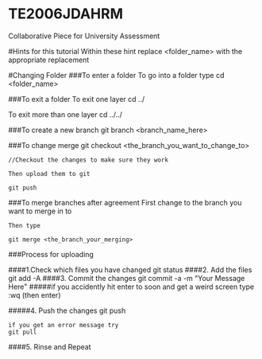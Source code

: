 # TE2006JDAHRM
Collaborative Piece for University Assessment

#Hints for this tutorial
Within these hint replace <folder_name> with the appropriate replacement

 #Changing Folder
 ###To enter a folder
  To go into a folder type
    cd <folder_name>

###To exit a folder
  To exit one layer
    cd ../

  To exit more than one layer
    cd ../../

###To create a new branch
    git branch <branch_name_here>

###To change merge
    git checkout <the_branch_you_want_to_change_to>

    //Checkout the changes to make sure they work

    Then upload them to git

    git push

###To merge branches after agreement
    First change to the branch you want to merge in to

    Then type

    git merge <the_branch_your_merging>

###Process for uploading

####1.Check which files you have changed
    git status
####2. Add the files
    git add -A
####3. Commit the changes
    git commit -a -m "Your Message Here"
#####if you accidently hit enter to soon and get a weird screen
    type :wq (then enter)

#####4. Push the changes
    git push

    if you get an error message try
    git pull

####5. Rinse and Repeat

